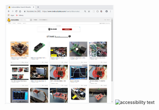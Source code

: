 
<p align="center">
  <a href="https://www.instructables.com/howto/elicorrales/"><img src="Instructables.png" width="350" title="Various Articles On Robotics & Embedded Projects"></a>
  <img src="your_relative_path_here_number_2_large_name" width="350" alt="accessibility text">
</p>
